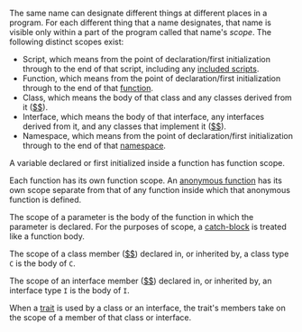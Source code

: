 The same name can designate different things at different places in a program. For each different thing that a name
designates, that name is visible only within a part of the program called that name's *scope*.  The following distinct scopes exist:
-   Script, which means from the point of declaration/first initialization through to the end of that script,
including any [included scripts](script-inclusion.md).
-   Function, which means from the point of declaration/first initialization through to the end of that
[function](../functions/defining-a-function).
-   Class, which means the body of that class and any classes derived from it ([$$](../classes/defining-a-basic-class.md)).
-   Interface, which means the body of that interface, any interfaces derived from it, and any classes that implement it
([$$](../classes/implementing-an-interface.md)).
-   Namespace, which means from the point of declaration/first initialization through to the end of that
[namespace](../source-code-fundamentals/namespaces.md).

A variable declared or first initialized inside a function has function scope.

Each function has its own function scope. An [anonymous function](../functions/anonymous-functions.md) has its own scope
separate from that of any function inside which that anonymous function is defined.

The scope of a parameter is the body of the function in which the parameter is declared. For the purposes of scope, a
[catch-block](../statements/try.md) is treated like a function body.

The scope of a class member ([$$](../classes/defining-a-basic-class.md)) declared in, or inherited by, a class type `C` is
the body of `C`.

The scope of an interface member ([$$](../classes/implementing-an-interface.md)) declared in, or inherited by, an interface
type `I` is the body of `I`.

When a [trait](../classes/using-a-trait.md) is used by a class or an interface, the trait's members take on the scope of a
member of that class or interface.

